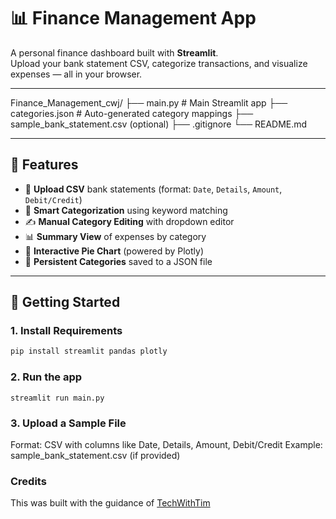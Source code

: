 # 📊 Finance Management App

A personal finance dashboard built with **Streamlit**.  
Upload your bank statement CSV, categorize transactions, and visualize expenses — all in your browser.

---

Finance_Management_cwj/
├── main.py                # Main Streamlit app
├── categories.json        # Auto-generated category mappings
├── sample_bank_statement.csv (optional)
├── .gitignore
└── README.md

---

## 🧩 Features

- 🔁 **Upload CSV** bank statements (format: `Date`, `Details`, `Amount`, `Debit/Credit`)
- 🧠 **Smart Categorization** using keyword matching
- ✍️ **Manual Category Editing** with dropdown editor
- 📊 **Summary View** of expenses by category
- 🥧 **Interactive Pie Chart** (powered by Plotly)
- 💾 **Persistent Categories** saved to a JSON file

---

## 🚀 Getting Started

### 1. Install Requirements

```bash
pip install streamlit pandas plotly
```
### 2. Run the app
```
streamlit run main.py
```

### 3. Upload a Sample File
Format: CSV with columns like Date, Details, Amount, Debit/Credit
Example: sample_bank_statement.csv (if provided)




### Credits
This was built with the guidance of [TechWithTim](https://github.com/techwithtim)
